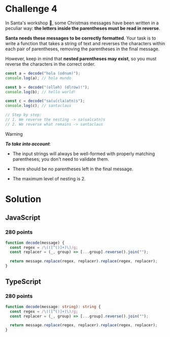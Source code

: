 # Challenge 4

In Santa's workshop 🎅, some Christmas messages have been written in a peculiar way: **the letters inside the parentheses must be read in reverse**.

**Santa needs these messages to be correctly formatted**. Your task is to write a function that takes a string of text and reverses the characters within each pair of parentheses, removing the parentheses in the final message.

However, keep in mind that **nested parentheses may exist**, so you must reverse the characters in the correct order.

```ts
const a = decode("hola (odnum)");
console.log(a); // hola mundo

const b = decode("(olleh) (dlrow)!");
console.log(b); // hello world!

const c = decode("sa(u(cla)atn)s");
console.log(c); // santaclaus

// Step by step:
// 1. We reverse the nesting -> sa(ualcatn)s
// 2. We reverse what remains -> santaclaus
```

> [!WARNING]
> **_To take into account_**:
> - The input strings will always be well-formed with properly matching parentheses; you don't need to validate them.
>
> - There should be no parentheses left in the final message.
>
> - The maximum level of nesting is 2.

# Solution

## JavaScript

### 280 points

```js
function decode(message) {
  const regex = /\(([^()]+)\)/g;
  const replacer = (_, group) => [...group].reverse().join("");

  return message.replace(regex, replacer).replace(regex, replacer);
}
```

## TypeScript

### 280 points

```ts
function decode(message: string): string {
  const regex = /\(([^()]+)\)/g;
  const replacer = (_, group) => [...group].reverse().join("");

  return message.replace(regex, replacer).replace(regex, replacer);
}
```

